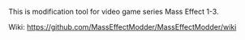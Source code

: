 This is modification tool for video game series Mass Effect 1-3.

Wiki: https://github.com/MassEffectModder/MassEffectModder/wiki
